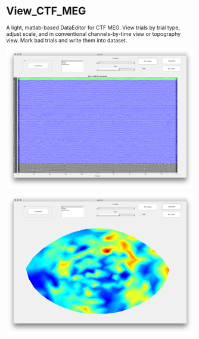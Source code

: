 # View_CTF_MEG

A light, matlab-based DataEditor for CTF MEG. View trials by trial type, adjust scale, and in conventional channels-by-time view or topography view. Mark bad trials and write them into dataset.

![alt text](/scrnsht/Shot1.png)

![alt text](/scrnsht/Shot2.png)
